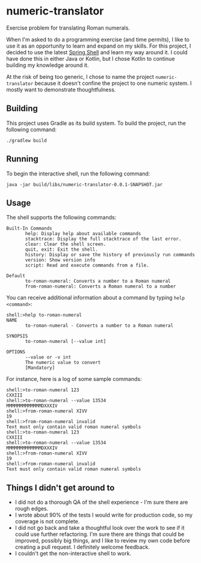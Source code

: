 # numeric-translator
Exercise problem for translating Roman numerals.

When I'm asked to do a programming exercise (and time permits), I like to use it as an opportunity 
to learn and expand on my skills. For this project, I decided to use the latest [Spring Shell](https://docs.spring.io/spring-shell/docs/3.1.4/docs/index.html#what-is-spring-shell)
and learn my way around it. I could have done this in either Java or Kotlin, but I chose Kotlin
to continue building my knowledge around it.

At the risk of being too generic, I chose to name the project `numeric-translator` because it 
doesn't confine the project to one numeric system. I mostly want to demonstrate thoughtfulness.

## Building
This project uses Gradle as its build system. To build the project, run the following command:
```
./gradlew build
```

## Running
To begin the interactive shell, run the following command:
```
java -jar build/libs/numeric-translator-0.0.1-SNAPSHOT.jar
```

## Usage
The shell supports the following commands:
```
Built-In Commands
       help: Display help about available commands
       stacktrace: Display the full stacktrace of the last error.
       clear: Clear the shell screen.
       quit, exit: Exit the shell.
       history: Display or save the history of previously run commands
       version: Show version info
       script: Read and execute commands from a file.

Default
       to-roman-numeral: Converts a number to a Roman numeral
       from-roman-numeral: Converts a Roman numeral to a number
```

You can receive additional information about a command by typing `help <command>`:

```
shell:>help to-roman-numeral
NAME
       to-roman-numeral - Converts a number to a Roman numeral

SYNOPSIS
       to-roman-numeral [--value int]

OPTIONS
       --value or -v int
       The numeric value to convert
       [Mandatory]
```
For instance, here is a log of some sample commands:
```
shell:>to-roman-numeral 123
CXXIII
shell:>to-roman-numeral --value 13534
MMMMMMMMMMMMMDXXXIV
shell:>from-roman-numeral XIVV
19
shell:>from-roman-numeral invalid
Text must only contain valid roman numeral symbols
shell:>to-roman-numeral 123
CXXIII
shell:>to-roman-numeral --value 13534
MMMMMMMMMMMMMDXXXIV
shell:>from-roman-numeral XIVV
19
shell:>from-roman-numeral invalid
Text must only contain valid roman numeral symbols
```

## Things I didn't get around to
* I did not do a thorough QA of the shell experience - I'm sure there are rough edges.
* I wrote about 90% of the tests I would write for production code, so my coverage is not complete.
* I did not go back and take a thoughtful look over the work to see if it could use further
    refactoring. I'm sure there are things that could be improved, possibly big things, and I like 
    to review my own code before creating a pull request. I definitely welcome feedback.
* I couldn't get the non-interactive shell to work.
